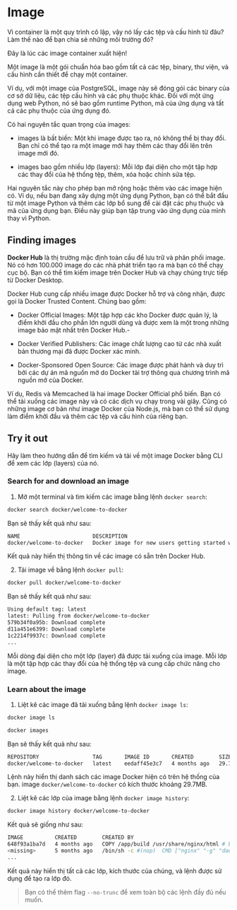 # Image
Vì container là một quy trình cô lập, vậy nó lấy các tệp và cấu hình từ đâu? Làm thế nào để bạn chia sẻ những môi trường đó?

Đây là lúc các image container xuất hiện!

Một image là một gói chuẩn hóa bao gồm tất cả các tệp, binary, thư viện, và cấu hình cần thiết để chạy một container.

Ví dụ, với một image của PostgreSQL, image này sẽ đóng gói các binary của cơ sở dữ liệu, các tệp cấu hình và các phụ thuộc khác. Đối với một ứng dụng web Python, nó sẽ bao gồm runtime Python, mã của ứng dụng và tất cả các phụ thuộc của ứng dụng đó.

Có hai nguyên tắc quan trọng của images:

- images là bất biến: Một khi image được tạo ra, nó không thể bị thay đổi. Bạn chỉ có thể tạo ra một image mới hay thêm các thay đổi lên trên image mới đó.

- images bao gồm nhiều lớp (layers): Mỗi lớp đại diện cho một tập hợp các thay đổi của hệ thống tệp, thêm, xóa hoặc chỉnh sửa tệp.

Hai nguyên tắc này cho phép bạn mở rộng hoặc thêm vào các image hiện có. Ví dụ, nếu bạn đang xây dựng một ứng dụng Python, bạn có thể bắt đầu từ một image Python và thêm các lớp bổ sung để cài đặt các phụ thuộc và mã của ứng dụng bạn. Điều này giúp bạn tập trung vào ứng dụng của mình thay vì Python.

## Finding images

**Docker Hub** là thị trường mặc định toàn cầu để lưu trữ và phân phối image. Nó có hơn 100.000 image do các nhà phát triển tạo ra mà bạn có thể chạy cục bộ. Bạn có thể tìm kiếm image trên Docker Hub và chạy chúng trực tiếp từ Docker Desktop.

Docker Hub cung cấp nhiều image được Docker hỗ trợ và công nhận, được gọi là Docker Trusted Content. Chúng bao gồm:

- Docker Official Images: Một tập hợp các kho Docker được quản lý, là điểm khởi đầu cho phần lớn người dùng và được xem là một trong những image bảo mật nhất trên Docker Hub.-

- Docker Verified Publishers: Các image chất lượng cao từ các nhà xuất bản thương mại đã được Docker xác minh.

- Docker-Sponsored Open Source: Các image được phát hành và duy trì bởi các dự án mã nguồn mở do Docker tài trợ thông qua chương trình mã nguồn mở của Docker.

Ví dụ, Redis và Memcached là hai image Docker Official phổ biến. Bạn có thể tải xuống các image này và có các dịch vụ chạy trong vài giây. Cũng có những image cơ bản như image Docker của Node.js, mà bạn có thể sử dụng làm điểm khởi đầu và thêm các tệp và cấu hình của riêng bạn.

## Try it out

Hãy làm theo hướng dẫn để tìm kiếm và tải về một image Docker bằng CLI để xem các lớp (layers) của nó.


### Search for and download an image

1. Mở một terminal và tìm kiếm các image bằng lệnh `docker search`:

```sh
docker search docker/welcome-to-docker
```
Bạn sẽ thấy kết quả như sau:
```sh
NAME                       DESCRIPTION                                     STARS     OFFICIAL
docker/welcome-to-docker   Docker image for new users getting started w…   20
```
Kết quả này hiển thị thông tin về các image có sẵn trên Docker Hub.

2. Tải image về bằng lệnh `docker pull`:
```sh
docker pull docker/welcome-to-docker
```
Bạn sẽ thấy kết quả như sau:
```sh
Using default tag: latest
latest: Pulling from docker/welcome-to-docker
579b34f0a95b: Download complete
d11a451e6399: Download complete
1c2214f9937c: Download complete
...
```
Mỗi dòng đại diện cho một lớp (layer) đã được tải xuống của image. Mỗi lớp là một tập hợp các thay đổi của hệ thống tệp và cung cấp chức năng cho image.

### Learn about the image

1. Liệt kê các image đã tải xuống bằng lệnh `docker image ls`:
```sh
docker image ls
```

```sh
docker images
```
Bạn sẽ thấy kết quả như sau:
```sh
REPOSITORY                 TAG       IMAGE ID       CREATED        SIZE
docker/welcome-to-docker   latest    eedaff45e3c7   4 months ago   29.7MB
```
Lệnh này hiển thị danh sách các image Docker hiện có trên hệ thống của bạn. image `docker/welcome-to-docker` có kích thước khoảng 29.7MB.

2. Liệt kê các lớp của image bằng lệnh `docker image history`:
```sh
docker image history docker/welcome-to-docker
```
Kết quả sẽ giống như sau:
```sh
IMAGE          CREATED        CREATED BY                                      SIZE      COMMENT
648f93a1ba7d   4 months ago   COPY /app/build /usr/share/nginx/html # buil…   1.6MB     buildkit.dockerfile.v0
<missing>      5 months ago   /bin/sh -c #(nop)  CMD ["nginx" "-g" "daemon…   0B
...
```
Kết quả này hiển thị tất cả các lớp, kích thước của chúng, và lệnh được sử dụng để tạo ra lớp đó.

> Bạn có thể thêm flag `--no-trunc` để xem toàn bộ các lệnh đầy đủ nếu muốn.
